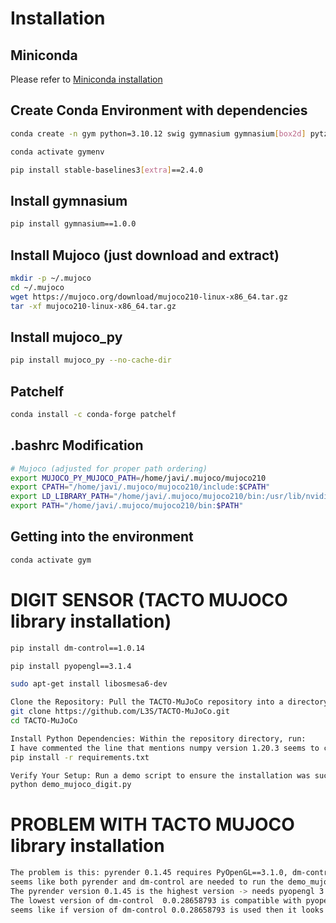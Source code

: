 # Installation

## Miniconda

Please refer to [Miniconda installation](https://docs.anaconda.com/miniconda/ "Miniconda official site")

## Create Conda Environment with dependencies

```bash
conda create -n gym python=3.10.12 swig gymnasium gymnasium[box2d] pytz scipy sympy gymnasium[mujoco]

conda activate gymenv

pip install stable-baselines3[extra]==2.4.0
```
## Install gymnasium
```bash
pip install gymnasium==1.0.0
```
## Install Mujoco (just download and extract)
```bash
mkdir -p ~/.mujoco
cd ~/.mujoco
wget https://mujoco.org/download/mujoco210-linux-x86_64.tar.gz
tar -xf mujoco210-linux-x86_64.tar.gz
```
## Install mujoco_py
```bash
pip install mujoco_py --no-cache-dir
```
## Patchelf
```bash
conda install -c conda-forge patchelf
```
## .bashrc Modification
```bash
# Mujoco (adjusted for proper path ordering)
export MUJOCO_PY_MUJOCO_PATH=/home/javi/.mujoco/mujoco210
export CPATH="/home/javi/.mujoco/mujoco210/include:$CPATH"
export LD_LIBRARY_PATH="/home/javi/.mujoco/mujoco210/bin:/usr/lib/nvidia:$LD_LIBRARY_PATH"
export PATH="/home/javi/.mujoco/mujoco210/bin:$PATH"
```

## Getting into the environment

```bash
conda activate gym
```

# DIGIT SENSOR (TACTO MUJOCO library installation)

```bash
pip install dm-control==1.0.14

pip install pyopengl==3.1.4

sudo apt-get install libosmesa6-dev

Clone the Repository: Pull the TACTO-MuJoCo repository into a directory of your choice:
git clone https://github.com/L3S/TACTO-MuJoCo.git
cd TACTO-MuJoCo

Install Python Dependencies: Within the repository directory, run:
I have commented the line that mentions numpy version 1.20.3 seems to create an error
pip install -r requirements.txt

Verify Your Setup: Run a demo script to ensure the installation was successful:
python demo_mujoco_digit.py
```
# PROBLEM WITH TACTO MUJOCO library installation

```bash
The problem is this: pyrender 0.1.45 requires PyOpenGL==3.1.0, dm-control 1.0.14 requires pyopengl>=3.1.4
seems like both pyrender and dm-control are needed to run the demo_mujoco_digit.py
The pyrender version 0.1.45 is the highest version -> needs pyopengl 3.1.0
The lowest version of dm-control  0.0.28658793 is compatible with pyopengl 3.1.0 or at least lower than 3.1.4
seems like if version of dm-control 0.0.28658793 is used then it looks for document names of a lower version of mujoco (2.0.0) which is not available for download (https://github.com/google-deepmind/mujoco/releases)
```
